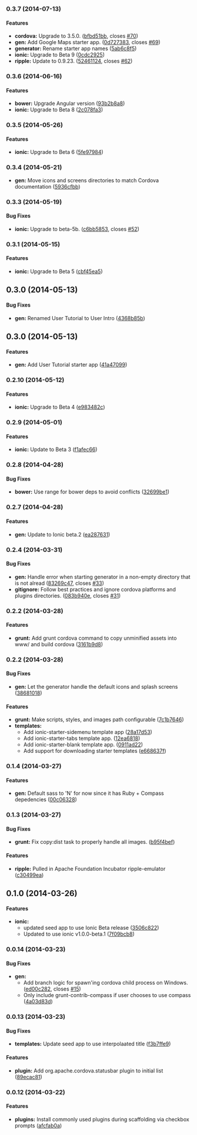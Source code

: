 <a name="0.3.7"></a>
### 0.3.7 (2014-07-13)


#### Features

* **cordova:** Upgrade to 3.5.0. ([bfbd51bb](http://github.com/diegonetto/generator-ionic/commit/bfbd51bb7eeae07a7a4ed6d35201afc9d45042d6), closes [#70](http://github.com/diegonetto/generator-ionic/issues/70))
* **gen:** Add Google Maps starter app. ([0d727383](http://github.com/diegonetto/generator-ionic/commit/0d727383706dc6d3505af64915dbae807c538cf9), closes [#69](http://github.com/diegonetto/generator-ionic/issues/69))
* **generator:** Rename starter app names ([5ab6c8f5](http://github.com/diegonetto/generator-ionic/commit/5ab6c8f5dc4aa46ae4db416c2c72079668dd6354))
* **ionic:** Upgrade to Beta 9 ([0cdc2925](http://github.com/diegonetto/generator-ionic/commit/0cdc292525977cf899b02ba9b43cabd864606af6))
* **ripple:** Update to 0.9.23. ([52461124](http://github.com/diegonetto/generator-ionic/commit/52461124e4ec095b7601e5dc990ca147826a9c4e), closes [#62](http://github.com/diegonetto/generator-ionic/issues/62))


<a name="0.3.6"></a>
### 0.3.6 (2014-06-16)


#### Features

* **bower:** Upgrade Angular version ([93b2b8a8](http://github.com/diegonetto/generator-ionic/commit/93b2b8a829513a3e7cc93786166ad7d5a767891b))
* **ionic:** Upgrade to Beta 8 ([2c078fa3](http://github.com/diegonetto/generator-ionic/commit/2c078fa3aae47b3c30b48d4f2593814e12f5d213))


<a name="0.3.5"></a>
### 0.3.5 (2014-05-26)


#### Features

* **ionic:** Upgrade to Beta 6 ([5fe97984](http://github.com/diegonetto/generator-ionic/commit/5fe97984acbb5a4f9b215eab7ccecc60eb035640))


<a name="0.3.4"></a>
### 0.3.4 (2014-05-21)

* **gen:** Move icons and screens directories to match Cordova documentation ([5936cfbb](https://github.com/diegonetto/generator-ionic/commit/6f765e9c177b6970fe15fadcd3d54c80131a7ce7))

<a name="0.3.3"></a>
### 0.3.3 (2014-05-19)


#### Bug Fixes

* **ionic:** Upgrade to beta-5b. ([c6bb5853](http://github.com/diegonetto/generator-ionic/commit/c6bb5853bbddd8036d0f36f45893dde1bdcbc4ec), closes [#52](http://github.com/diegonetto/generator-ionic/issues/52))


<a name="0.3.1"></a>
### 0.3.1 (2014-05-15)


#### Features

* **ionic:** Upgrade to Beta 5 ([cbf45ea5](http://github.com/diegonetto/generator-ionic/commit/cbf45ea528c61f1a9cddcb6889e75b6cef64e561))


<a name="0.3.0"></a>
## 0.3.0 (2014-05-13)


#### Bug Fixes

* **gen:** Renamed User Tutorial to User Intro ([4368b85b](http://github.com/diegonetto/generator-ionic/commit/4368b85b323a1c8a7143088459e54caf36bcfba5))


<a name="0.3.0"></a>
## 0.3.0 (2014-05-13)


#### Features

* **gen:** Add User Tutorial starter app ([41a47099](http://github.com/diegonetto/generator-ionic/commit/41a4709923296cd3c51f5358ef416c35fcc3ca74))


<a name="0.2.10"></a>
### 0.2.10 (2014-05-12)


#### Features

* **ionic:** Upgrade to Beta 4 ([e983482c](http://github.com/diegonetto/generator-ionic/commit/e983482c3777d9b0d24a9d6e4bee8f6cdfa65b28))


<a name="0.2.9"></a>
### 0.2.9 (2014-05-01)


#### Features

* **ionic:** Update to Beta 3 ([f1afec66](http://github.com/diegonetto/generator-ionic/commit/f1afec665ca66a548bcaa1d1f7b1889f5eaeb9bc))


<a name="0.2.8"></a>
### 0.2.8 (2014-04-28)


#### Bug Fixes

* **bower:** Use range for bower deps to avoid conflicts ([32699be1](http://github.com/diegonetto/generator-ionic/commit/32699be19c178bad75669cb09a506c89aba3b94d))


<a name="0.2.7"></a>
### 0.2.7 (2014-04-28)


#### Features

* **gen:** Update to Ionic beta.2 ([ea287631](http://github.com/diegonetto/generator-ionic/commit/ea287631a0e4bf6b2318091bb4d890b4ec048fe1))


<a name="0.2.4"></a>
### 0.2.4 (2014-03-31)


#### Bug Fixes

* **gen:** Handle error when starting generator in a non-empty directory that is not alread ([83269c47](http://github.com/diegonetto/generator-ionic/commit/83269c47de2be10577cdfe1b4b65cb4cb5af2f46), closes [#33](http://github.com/diegonetto/generator-ionic/issues/33))
* **gitignore:** Follow best practices and ignore cordova platforms and plugins directories. ([083b940e](http://github.com/diegonetto/generator-ionic/commit/083b940e37d632c314352e5348c29ee8213a99a8), closes [#31](http://github.com/diegonetto/generator-ionic/issues/31))


<a name="0.2.2"></a>
### 0.2.2 (2014-03-28)


#### Features

* **grunt:** Add grunt cordova command to copy unminified assets into www/ and build cordova  ([3161b9d8](http://github.com/diegonetto/generator-ionic/commit/3161b9d814b6a9e15192f37c64e96f9ccd6477e3))


<a name="0.2.2"></a>
### 0.2.2 (2014-03-28)


#### Bug Fixes

* **gen:** Let the generator handle the default icons and splash screens ([38681018](http://github.com/diegonetto/generator-ionic/commit/386810184709c518e3322997b599ee3e65b74881))


#### Features

* **grunt:** Make scripts, styles, and images path configurable ([7c1b7646](http://github.com/diegonetto/generator-ionic/commit/7c1b764696694597a7005a89029875d62704a3eb))
* **templates:**
  * Add ionic-starter-sidemenu template app ([28a17d53](http://github.com/diegonetto/generator-ionic/commit/28a17d533e2460bfe6f758f453fcd3310baf93fe))
  * Add ionic-starter-tabs template app. ([12ea6818](http://github.com/diegonetto/generator-ionic/commit/12ea6818af98f14b38bf99d3a25784f06498fbb1))
  * Add ionic-starter-blank template app. ([0911ad22](http://github.com/diegonetto/generator-ionic/commit/0911ad22a8cc8e733df17e7e8561de20bd404869))
  * Add support for downloading starter templates ([e668637f](http://github.com/diegonetto/generator-ionic/commit/e668637fee9d7f7ba2f25ab5a3a1dfe4dc91bae9))


<a name="0.1.4"></a>
### 0.1.4 (2014-03-27)


#### Features

* **gen:** Default sass to 'N' for now since it has Ruby + Compass depedencies ([00c06328](http://github.com/diegonetto/generator-ionic/commit/00c063285e7726db833f6e64ab1f66f7ee4c5a29))


<a name="0.1.3"></a>
### 0.1.3 (2014-03-27)


#### Bug Fixes

* **grunt:** Fix copy:dist task to properly handle all images. ([b95f4bef](http://github.com/diegonetto/generator-ionic/commit/b95f4befcf5daa09ba19c777faf132add4382d6f))


#### Features

* **ripple:** Pulled in Apache Foundation Incubator ripple-emulator ([c30499ea](http://github.com/diegonetto/generator-ionic/commit/c30499ea996f3f3bcfb46ac1474b799e7a7582c5))


<a name="0.1.0"></a>
## 0.1.0 (2014-03-26)


#### Features

* **ionic:**
  * updated seed app to use Ionic Beta release ([3506c822](http://github.com/diegonetto/generator-ionic/commit/3506c82240be7777be0749a7cf533ee507b9f78d))
  * Updated to use ionic v1.0.0-beta.1 ([7f09bcb8](http://github.com/diegonetto/generator-ionic/commit/7f09bcb846b4a613692eefe60af062af1b7d3dad))


<a name="0.0.14"></a>
### 0.0.14 (2014-03-23)


#### Bug Fixes

* **gen:**
  * Add branch logic for spawn'ing cordova child process on Windows. ([ed00c282](http://github.com/diegonetto/generator-ionic/commit/ed00c2820a55f2f45392b849e0181f52fa3397d3), closes [#15](http://github.com/diegonetto/generator-ionic/issues/15))
  * Only include grunt-contrib-compass if user chooses to use compass ([4a03d83d](http://github.com/diegonetto/generator-ionic/commit/4a03d83dde018b341567dd8fe401ebd77c1fc59a))


<a name="0.0.13"></a>
### 0.0.13 (2014-03-23)


#### Bug Fixes

* **templates:** Update seed app to use interpolaated title ([f3b7ffe9](http://github.com/diegonetto/generator-ionic/commit/f3b7ffe906aa1944f41a7c3673a94bffe7d2fb41))


#### Features

* **plugin:** Add org.apache.cordova.statusbar plugin to initial list ([89ecac81](http://github.com/diegonetto/generator-ionic/commit/89ecac81e24f59d54bc3115585d5bcfd69e3a2fc))


<a name="0.0.12"></a>
### 0.0.12 (2014-03-22)


#### Features

* **plugins:** Install commonly used plugins during scaffolding via checkbox prompts ([afcfab0a](http://github.com/diegonetto/generator-ionic/commit/afcfab0a13509c559fa3a2c48487e597d64e19b5))

